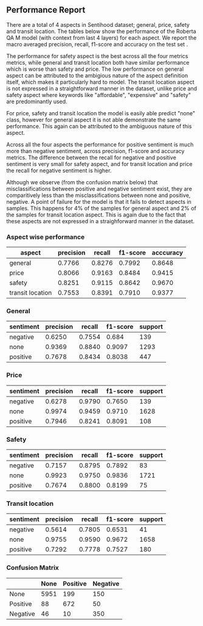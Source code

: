 
## Performance Report

There are a total of 4 aspects in Sentihood dataset; general, price, safety and transit location. The tables below show the performance of the Roberta QA M model (with context from last 4 layers) for each aspect. We report the macro averaged precision, recall, f1-score and accuracy on the test set . 

The performance for safety aspect is the best across all the four metrics metrics, while general and transit location both have similar performance which is worse than safety and price. 
The low performance on general aspect can be attributed to the ambigious nature of the aspect definition itself, which makes it particularly hard to model. The transit location aspect is not expressed in a straightforward manner in the dataset, unlike price and safety aspect where keywords like "affordable", "expensive" and "safety"  are predominantly used. 

For price, safety and transit location the model is easily able predict "none" class, however for general aspect it is not able demonstrate the same performance. This again can be attributed to the ambiguous nature of this aspect. 

Across all the four aspects the performance for positive sentiment is much more than negative sentiment, across precision, f1-score and accuracy metrics. The difference between the recall for negative and positive sentiment is very small for safety aspect, and for transit location and price the recall for negative sentiment is higher. 

Although we observe (from the confusion matrix below) that misclassifications between positive and negative sentiment exist, they are comparitively less than the misclassifications between none and positive, negative. A point of failure for the model is that it fails to detect aspects in samples. This happens for 4% of the samples for general aspect and 2% of the samples for transit location aspect. This is again due to the fact that these aspects are not expressed in a straighforward manner in the dataset. 


### Aspect wise performance

| **aspect**       | **precision** | **recall** | **f1-score** | **acccuracy** |
|------------------|---------------|------------|--------------|---------------|
| general          |     0.7766    |   0.8276   |    0.7992    |     0.8648    |
| price            |     0.8066    |   0.9163   |    0.8484    |     0.9415    |
| safety           |     0.8251    |   0.9115   |    0.8642    |     0.9670    |
| transit location |     0.7553    |   0.8391   |    0.7910    |     0.9377    |

### General

| **sentiment** | **precision** | **recall** | **f1-score** | **support** |
|---------------|---------------|------------|--------------|-------------|
| negative      |     0.6250    |   0.7554   |     0.684    |     139     |
| none          |     0.9369    |   0.8840   |    0.9097    |     1293    |
| positive      |     0.7678    |   0.8434   |    0.8038    |     447     |

### Price

| **sentiment** | **precision** | **recall** | **f1-score** | **support** |
|-----------|---------------|------------|--------------|-------------|
| negative  |     0.6278    |   0.9790   |    0.7650    |     139     |
| none      |     0.9974    |   0.9459   |    0.9710    |     1628    |
| positive  |     0.7946    |   0.8241   |    0.8091    |     108     |

### Safety

| **sentiment** | **precision** | **recall** | **f1-score** | **support** |
|---------------|---------------|------------|--------------|-------------|
| negative      |     0.7157    |   0.8795   |    0.7892    |      83     |
| none          |     0.9923    |   0.9750   |    0.9836    |     1721    |
| positive      |     0.7674    |   0.8800   |    0.8199    |      75     |

### Transit location

| **sentiment** | **precision** | **recall** | **f1-score** | **support** |
|---------------|---------------|------------|--------------|-------------|
| negative      |     0.5614    |   0.7805   |    0.6531    |      41     |
| none          |     0.9755    |   0.9590   |    0.9672    |     1658    |
| positive      |     0.7292    |   0.7778   |    0.7527    |     180     |


### Confusion Matrix

|          | None | Positive | Negative |
|----------|------|----------|----------|
| None     | 5951 |    199   |    150   |
| Positive |  88  |    672   |    50    |
| Negative |  46  |    10    |    350   |

